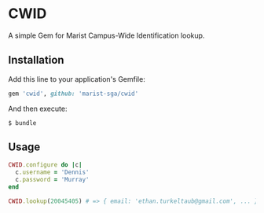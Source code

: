 # CWID

A simple Gem for Marist Campus-Wide Identification lookup.

## Installation

Add this line to your application's Gemfile:

```ruby
gem 'cwid', github: 'marist-sga/cwid'
```

And then execute:

    $ bundle


## Usage

```ruby
CWID.configure do |c|
  c.username = 'Dennis'
  c.password = 'Murray'
end

CWID.lookup(20045405) # => { email: 'ethan.turkeltaub@gmail.com', ... }
```
